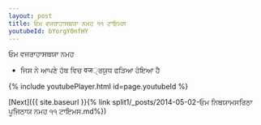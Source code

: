 ```yaml
---
layout: post
title: ਓਮ ਵਜਰਾਹਾਸਥਯਾ ਨਮਹ ੧੧ ਟਾਇਮਸ
youtubeId: bYorgY0nfHY
---
```

 
 
 ਓਮ ਵਜਰਾਹਾਸਥਯਾ ਨਮਹ  
 
 -  ਜਿਸ ਨੇ ਆਪਣੇ ਹੱਥ ਵਿਚ वज੍ਰਯੁਧ ਫੜਿਆ ਹੋਇਆ ਹੈ 
 
  
 
  
 
 
 
 
 
 


{% include youtubePlayer.html id=page.youtubeId %}
 
[Next]({{ site.baseurl }}{% link  split1/_posts/2014-05-02-ਓਮ ਨਿਥਯਾਮਸਰਿਠਾ ਪੂਜਿਠਾਯ ਨਮਹ ੧੧ ਟਾਇਮਸ.md%})
 
